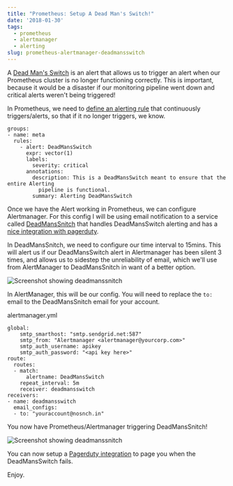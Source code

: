 ```yaml
---
title: "Prometheus: Setup A Dead Man's Switch!"
date: '2018-01-30'
tags:
  - prometheus
  - alertmanager
  - alerting
slug: prometheus-alertmanager-deadmansswitch
---
```


A [Dead Man's Switch](https://en.wikipedia.org/wiki/Dead_man%27s_switch) is an
alert that allows us to trigger an alert when our Prometheus cluster is no
longer functioning correctly. This is important, because it would be a disaster if
our monitoring pipeline went down and critical alerts weren't being triggered!

In Prometheus, we need to [define an alerting rule](https://prometheus.io/docs/prometheus/latest/configuration/alerting_rules/)
that continuously triggers/alerts, so that if it no longer triggers, we know.

```
groups:
- name: meta
  rules:
    - alert: DeadMansSwitch
      expr: vector(1)
      labels:
        severity: critical
      annotations:
        description: This is a DeadMansSwitch meant to ensure that the entire Alerting
          pipeline is functional.
        summary: Alerting DeadMansSwitch
```

Once we have the Alert working in Prometheus, we can configure Alertmanager. For this
config I will be using email notification to a service called [DeadMansSnitch](https://deadmanssnitch.com)
that handles DeadMansSwitch alerting and has a [nice integration with pagerduty](https://www.pagerduty.com/docs/guides/dead-mans-snitch-integration-guide/).

In DeadMansSnitch, we need to configure our time interval to 15mins. This will alert
us if our DeadMansSwitch alert in Alertmanager has been silent 3 times, and allows us to sidestep
the unreliability of email, which we'll use from AlertManager to DeadMansSnitch
in want of a better option.

<p><img src="/img/deadmanssnitch.png" alt="Screenshot showing deadmanssnitch"></p>

In AlertManager, this will be our config. You will need to replace the `to:` email
to the DeadMansSnitch email for your account.

alertmanager.yml
```
global:
    smtp_smarthost: "smtp.sendgrid.net:587"
    smtp_from: "Alertmanager <alertmanager@yourcorp.com>"
    smtp_auth_username: apikey
    smtp_auth_password: "<api key here>"
route:
  routes:
  - match:
      alertname: DeadMansSwitch
    repeat_interval: 5m
    receiver: deadmansswitch
receivers:
- name: deadmansswitch
  email_configs:
  - to: "youraccount@nosnch.in"
```

You now have Prometheus/Alertmanager triggering DeadMansSnitch!

<p><img src="/img/deadmanssnitch-green.png" alt="Screenshot showing deadmanssnitch"></p>

You can now setup a [Pagerduty integration](https://www.pagerduty.com/docs/guides/dead-mans-snitch-integration-guide/)
to page you when the DeadMansSwitch fails.

Enjoy.
